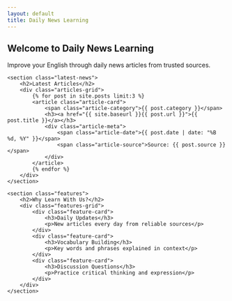 ```yaml
---
layout: default
title: Daily News Learning
---
```


<div class="home-container">
    <section class="welcome-section">
        <h1>Welcome to Daily News Learning</h1>
        <p>Improve your English through daily news articles from trusted sources.</p>
    </section>

    <section class="latest-news">
        <h2>Latest Articles</h2>
        <div class="articles-grid">
            {% for post in site.posts limit:3 %}
            <article class="article-card">
                <span class="article-category">{{ post.category }}</span>
                <h3><a href="{{ site.baseurl }}{{ post.url }}">{{ post.title }}</a></h3>
                <div class="article-meta">
                    <span class="article-date">{{ post.date | date: "%B %d, %Y" }}</span>
                    <span class="article-source">Source: {{ post.source }}</span>
                </div>
            </article>
            {% endfor %}
        </div>
    </section>

    <section class="features">
        <h2>Why Learn With Us?</h2>
        <div class="features-grid">
            <div class="feature-card">
                <h3>Daily Updates</h3>
                <p>New articles every day from reliable sources</p>
            </div>
            <div class="feature-card">
                <h3>Vocabulary Building</h3>
                <p>Key words and phrases explained in context</p>
            </div>
            <div class="feature-card">
                <h3>Discussion Questions</h3>
                <p>Practice critical thinking and expression</p>
            </div>
        </div>
    </section>
</div>
